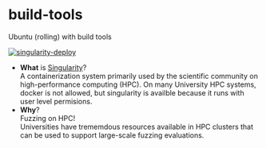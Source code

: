 # build-tools
Ubuntu (rolling) with build tools

[![singularity-deploy](https://github.com/shub-fuzz/build-tools/actions/workflows/builder.yml/badge.svg?branch=main)](https://github.com/shub-fuzz/build-tools/actions/workflows/builder.yml)

- __What__ is [Singularity](https://sylabs.io/singularity/)?  
  A containerization system primarily used by the scientific community on high-performance computing (HPC).
  On many University HPC systems, docker is not allowed, but singularity is availble because it runs with 
  user level permisions.  
- __Why__?  
  Fuzzing on HPC!  
  Universities have trememdous resources available in HPC clusters that can be used to support 
  large-scale fuzzing evaluations.

